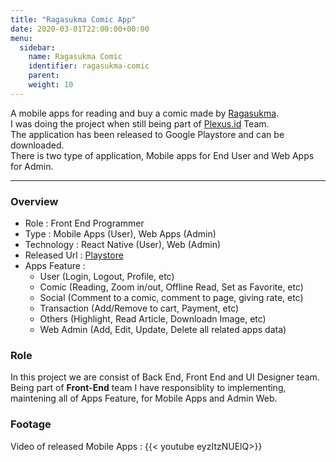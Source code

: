 ```yaml
---
title: "Ragasukma Comic App"
date: 2020-03-01T22:00:00+00:00
menu:
  sidebar:
    name: Ragasukma Comic
    identifier: ragasukma-comic
    parent: 
    weight: 10
---
```

A mobile apps for reading and buy a comic made by [Ragasukma](http://ragasukma.com).  
I was doing the project when still being part of [Plexus.id](http://plexus.id) Team.  
The application has been released to Google Playstore and can be downloaded.  
There is two type of application, Mobile apps for End User and Web Apps for Admin.

---
### Overview
- Role : Front End Programmer
- Type : Mobile Apps (User), Web Apps (Admin)
- Technology : React Native (User), Web (Admin)
- Released Url : [Playstore](https://play.google.com/store/apps/details?id=id.plexus.ragasukmacomicapp)
- Apps Feature : 
  - User (Login, Logout, Profile, etc)
  - Comic (Reading, Zoom in/out, Offline Read, Set as Favorite, etc)
  - Social (Comment to a comic, comment to page, giving rate, etc)
  - Transaction (Add/Remove to cart, Payment, etc)
  - Others (Highlight, Read Article, Downloadn Image, etc)
  - Web Admin (Add, Edit, Update, Delete all related apps data)

### Role
In this project we are consist of Back End, Front End and UI Designer team.  
Being part of **Front-End** team I have responsiblity to implementing, maintening all of Apps Feature, for Mobile Apps and Admin Web.


### Footage
Video of released Mobile Apps : 
{{< youtube eyzItzNUElQ>}}